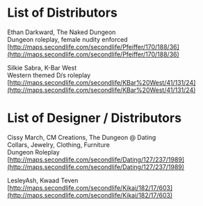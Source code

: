 # List of Distributors


Ethan Darkward, The Naked Dungeon  
Dungeon roleplay, female nudity enforced  
[http://maps.secondlife.com/secondlife/Pfeiffer/170/188/36](http://maps.secondlife.com/secondlife/Pfeiffer/170/188/36)

Silkie Sabra, K-Bar West  
Western themed D/s roleplay   
[http://maps.secondlife.com/secondlife/KBar%20West/41/131/24](http://maps.secondlife.com/secondlife/KBar%20West/41/131/24)

# List of Designer / Distributors

Cissy March, CM Creations, The Dungeon @ Dating  
Collars, Jewelry, Clothing, Furniture  
Dungeon Roleplay
[http://maps.secondlife.com/secondlife/Dating/127/237/1989](http://maps.secondlife.com/secondlife/Dating/127/237/1989)

LesleyAsh, Kwaad Teven  
[http://maps.secondlife.com/secondlife/Kikai/182/17/603](http://maps.secondlife.com/secondlife/Kikai/182/17/603)